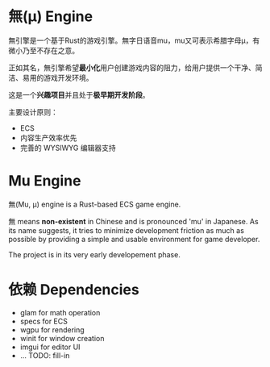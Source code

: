 # 無(μ) Engine

無引擎是一个基于Rust的游戏引擎。無字日语音mu，mu又可表示希腊字母μ，有微小乃至不存在之意。

正如其名，無引擎希望**最小化**用户创建游戏内容的阻力，给用户提供一个干净、简洁、易用的游戏开发环境。

这是一个**兴趣项目**并且处于**极早期开发阶段**。

主要设计原则：

* ECS
* 内容生产效率优先
* 完善的 WYSIWYG 编辑器支持

# Mu Engine

無(Mu, μ) engine is a Rust-based ECS game engine.

無 means **non-existent** in Chinese and is pronounced 'mu' in Japanese. As its name suggests, it tries to
minimize development friction as much as possible by providing a simple and usable environment for game developer.

The project is in its very early developement phase.

# 依赖 Dependencies

* glam for math operation
* specs for ECS
* wgpu for rendering
* winit for window creation
* imgui for editor UI
* ... TODO: fill-in
